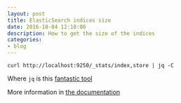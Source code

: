 ```yaml
---
layout: post
title: ElasticSearch indices size
date: 2016-10-04 12:10:00
description: How to get the size of the indices
categories:
- blog
---
```


```
curl http://localhost:9250/_stats/index,store | jq -C
```

Where `jq` is this [fantastic tool](https://stedolan.github.io/jq/manual/#Invokingjq)

More information in [the documentation](https://www.elastic.co/guide/en/elasticsearch/reference/current/indices-stats.html)
